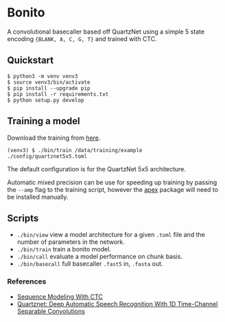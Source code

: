 # Bonito

A convolutional basecaller based off QuartzNet using a simple 5 state encoding `{BLANK, A, C, G, T}` and trained with CTC.

## Quickstart

```
$ python3 -m venv venv3
$ source venv3/bin/activate
$ pip install --upgrade pip
$ pip install -r requirements.txt
$ python setup.py develop
```

## Training a model

Download the training from [here](https://nanoporetech.ent.box.com/s/zvdpnbztlc727igiv61hees4v45391ho).

```
(venv3) $ ./bin/train /data/training/example ./config/quartznet5x5.toml
```

The default configuration is for the QuartzNet 5x5 architecture.

Automatic mixed precision can be use for speeding up training by passing the `--amp` flag to the training script, however the [apex](https://github.com/nvidia/apex#quick-start) package will need to be installed manually.

## Scripts

 - `./bin/view` view a model architecture for a given `.toml` file and the number of parameters in the network.
 - `./bin/train` train a bonito model.
 - `./bin/call` evaluate a model performance on chunk basis.
 - `./bin/basecall` full basecaller `.fast5` in, `.fasta` out.

### References

 - [Sequence Modeling With CTC](https://distill.pub/2017/ctc/)
 - [Quartznet: Deep Automatic Speech Recognition With 1D Time-Channel Separable Convolutions](https://arxiv.org/pdf/1910.10261.pdf)
